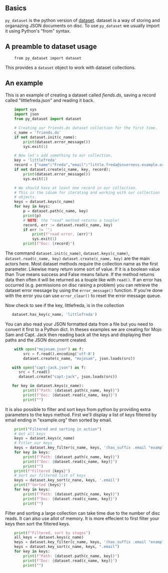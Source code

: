 
## Basics

`py_dataset` is the python version of [dataset](https://caltechlibrary.github.io/dataset). dataset is a way of storing and organazing JSON documents
on disc. To use `py_dataset` we usually import it using Python's 
"from" syntax.

## A preamble to dataset usage

```
    from py_dataset import dataset
```

This provides a `dataset` object to work with dataset collections.


## An example

This is an example of creating a dataset called *fiends.ds*, saving
a record called "littlefreda.json" and reading it back.

```python
    import sys
    import json
    from py_dataset import dataset

    # Creating our friends.ds dataset collection for the first time.
    c_name = 'friends.ds'
    if not dataset.init(c_name):
        print(dataset.error_message())
        sys.exit(1)

    # Now let's add something to our collection.
    key = 'littlefreda'
    record = {"name":"Freda","email":"little.freda@inverness.example.org"}
    if not dataset.create(c_name, key, record):
        print(dataset.error_message())
        sys.exit(1)

    # We should have at least one record in our collection.
    # This is the idiom for iterating and working with our collection
    # objects.
    keys = dataset.keys(c_name)
    for key in keys:
        p = dataset.path(c_name, key)
        print(p)
        # NOTE: the "read" method returns a touple!
        record, err := dataset.read(c_name, key)
        if err != '':
            print(f"read error, {err}")
            sys.exit(1)
        print(f"Doc: {record}")
```

The command `dataset.init(c_name)`, `dataset.keys(c_name)`, 
`dataset.read(c_name, key)` `dataset.create(c_name, key)` are the
main actors here.  Most dataset methods require 
the collection name as the first parameter.  Likewise many return
some sort of value. If it is a boolean value than True means
success and False means failure.  If the method returns data then
often it will be returned as a touple like with `read()`.
If an error has occurred (e.g. permissions on disc raising a problem)
you can retrieve the dataset error message by using the `error_message()`
function.  If you're done with the error you can use `error_clear()`
to reset the error message queue.

Now check to see if the key, littlefreda, is in the collection

```python
   dataset.has_key(c_name, 'littlefreda')
```

You can also read your JSON formatted data from a file 
but you need to convert it first to a Python dict.
In theses examples we are creating for Mojo Sam
and Capt. Jack then reading back all the keys
and displaying their paths and the JSON document
created.

```python
    with open("mojosam.json") as f:
        src = f.read().encoding('utf-8')
        dataset.create(c_name, "mojosam", json.loads(src))

   with open("capt-jack.json") as f:
      src = f.read()
      dataset.create("capt-jack", json.loads(src))

   for key in dataset.keys(c_name):
        print(f"Path: {dataset.path(c_name, key)}")
        print(f"Doc: {dataset.read(c_name, key)}")
        print("")
```

It is also possible to filter and sort keys from python by
providing extra parameters to the keys method. First
we'll display a list of keys filtered by email ending
in "example.org" then sorted by email.

```python
    print("Filtered and sorting in action")
    # Get all keys
    keys = dataset.keys(c_name)
    # Fitler our keys
    keys = dataset.key_filter(c_name, keys, '(has_suffix .email "example.org")')
    for key in keys:
        print(f"Path: {dataset.path(c_name, key)}")
        print(f"Doc: {dataset.read(c_name, key)}")
        print("")
    print(f"Filtered {keys}") 
    # Sort our filtered list of keys
    keys = dataset.key_sort(c_nane, keys, '.email')
    print(f"Sorted {keys}")
    for key in keys:
        print(f"Path: {dataset.path(c_name, key)}")
        print(f"Doc: {dataset.read(c_name, key)}")
        print("")
```

Filter and sorting a large collection can take time due to the
number of disc reads. It can also use allot of memory. It is more
effecient to first filter your keys then sort the filtered keys.

```python
    print(f"Filtered, sort by stages")
    all_keys = dataset.keys(c_name)
    keys = dataset.key_filter(c_name, keys, '(has_suffix .email "example.org")')
    keys = dataset.key_sort(c_name, keys, ".email")
    for key in keys:
        print(f"Path: {dataset.path(c_name, key)}")
        print(f"Doc: {dataset.read(c_name, key)}")
        print("")
```
